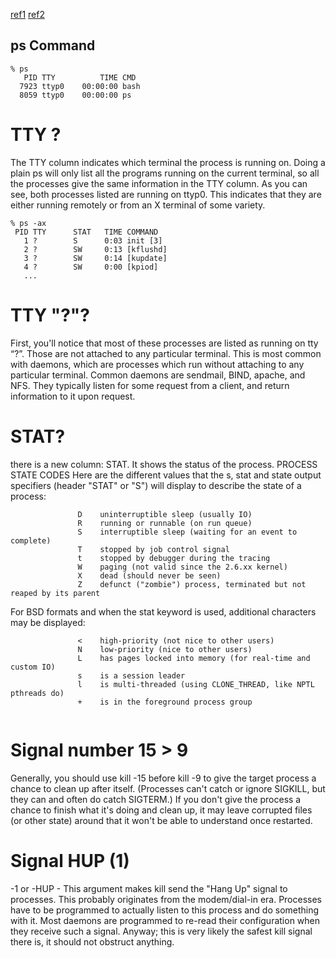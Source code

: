 [ref1](https://slackbook.org/html/process-control-ps.html)
[ref2](http://meinit.nl/the-3-most-important-kill-signals-on-the-linux-unix-command-line)

## ps Command

```
% ps
   PID TTY          TIME CMD
  7923 ttyp0    00:00:00 bash
  8059 ttyp0    00:00:00 ps
```

# TTY ?

The TTY column indicates which terminal the process is running on. Doing a plain ps will only list all the programs running on the current terminal, so all the processes give the same information in the TTY column. As you can see, both processes listed are running on ttyp0. This indicates that they are either running remotely or from an X terminal of some variety.

```
% ps -ax
 PID TTY      STAT   TIME COMMAND
   1 ?        S      0:03 init [3]
   2 ?        SW     0:13 [kflushd]
   3 ?        SW     0:14 [kupdate]
   4 ?        SW     0:00 [kpiod]
   ...
```

# TTY "?"?
First, you'll notice that most of these processes are listed as running on tty “?”. Those are not attached to any particular terminal. This is most common with daemons, which are processes which run without attaching to any particular terminal. Common daemons are sendmail, BIND, apache, and NFS. They typically listen for some request from a client, and return information to it upon request.

# STAT?

there is a new column: STAT. It shows the status of the process. PROCESS STATE CODES
Here are the different values that the s, stat and state output specifiers (header "STAT" or "S") will display to describe the state of a process:

```
               D    uninterruptible sleep (usually IO)
               R    running or runnable (on run queue)
               S    interruptible sleep (waiting for an event to complete)
               T    stopped by job control signal
               t    stopped by debugger during the tracing
               W    paging (not valid since the 2.6.xx kernel)
               X    dead (should never be seen)
               Z    defunct ("zombie") process, terminated but not reaped by its parent
```

For BSD formats and when the stat keyword is used, additional characters may be displayed:

```
               <    high-priority (not nice to other users)
               N    low-priority (nice to other users)
               L    has pages locked into memory (for real-time and custom IO)
               s    is a session leader
               l    is multi-threaded (using CLONE_THREAD, like NPTL pthreads do)
               +    is in the foreground process group


```

# Signal number 15 > 9 

Generally, you should use kill -15 before kill -9 to give the target process a chance to clean up after itself. (Processes can't catch or ignore SIGKILL, but they can and often do catch SIGTERM.) If you don't give the process a chance to finish what it's doing and clean up, it may leave corrupted files (or other state) around that it won't be able to understand once restarted.

# Signal HUP (1)
-1 or -HUP - This argument makes kill send the "Hang Up" signal to processes. This probably originates from the modem/dial-in era. Processes have to be programmed to actually listen to this process and do something with it. Most daemons are programmed to re-read their configuration when they receive such a signal. Anyway; this is very likely the safest kill signal there is, it should not obstruct anything.